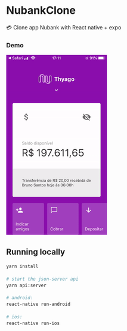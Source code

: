 # NubankClone

:credit_card: Clone app Nubank with React native + expo

### Demo

![Demo](demo.gif)

## Running locally

```sh
yarn install

# start the json-server api
yarn api:server

# android:
react-native run-android

# ios:
react-native run-ios
```
